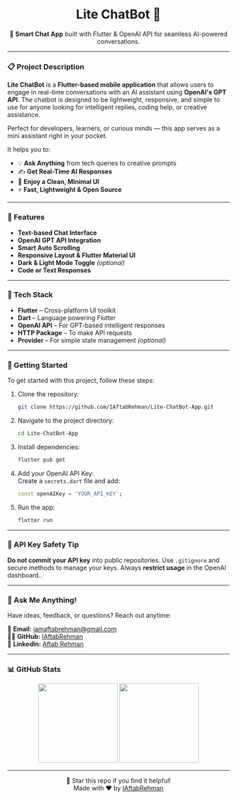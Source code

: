 <h1 align="center">Lite ChatBot 🤖</h1>

<p align="center">
  💬 <strong>Smart Chat App</strong> built with Flutter & OpenAI API for seamless AI-powered conversations.
</p>

---

### 📋 Project Description

**Lite ChatBot** is a **Flutter-based mobile application** that allows users to engage in real-time conversations with an AI assistant using **OpenAI's GPT API**. The chatbot is designed to be lightweight, responsive, and simple to use for anyone looking for intelligent replies, coding help, or creative assistance.

Perfect for developers, learners, or curious minds — this app serves as a mini assistant right in your pocket.

It helps you to:

- 💡 **Ask Anything** from tech queries to creative prompts
- ✍️ **Get Real-Time AI Responses**
- 📱 **Enjoy a Clean, Minimal UI**
- ⚡ **Fast, Lightweight & Open Source**

---

### 🧰 Features

- **Text-based Chat Interface**
- **OpenAI GPT API Integration**
- **Smart Auto Scrolling**
- **Responsive Layout & Flutter Material UI**
- **Dark & Light Mode Toggle** *(optional)*
- **Code or Text Responses**

---

### 🔧 Tech Stack

- **Flutter** – Cross-platform UI toolkit
- **Dart** – Language powering Flutter
- **OpenAI API** – For GPT-based intelligent responses
- **HTTP Package** – To make API requests
- **Provider** – For simple state management *(optional)*

---

### 🏁 Getting Started

To get started with this project, follow these steps:

1. Clone the repository:
    ```bash
    git clone https://github.com/IAftabRehman/Lite-ChatBot-App.git
    ```

2. Navigate to the project directory:
    ```bash
    cd Lite-ChatBot-App
    ```

3. Install dependencies:
    ```bash
    flutter pub get
    ```

4. Add your OpenAI API Key:  
   Create a `secrets.dart` file and add:
    ```dart
    const openAIKey = 'YOUR_API_KEY';
    ```

5. Run the app:
    ```bash
    flutter run
    ```

---

### 🔐 API Key Safety Tip

**Do not commit your API key** into public repositories. Use `.gitignore` and secure methods to manage your keys. Always **restrict usage** in the OpenAI dashboard..

---

### 💬 Ask Me Anything!

Have ideas, feedback, or questions? Reach out anytime:

📧 **Email:** iamaftabrehman@gmail.com  
🧑‍💻 **GitHub:** [IAftabRehman](https://github.com/IAftabRehman)  
💼 **LinkedIn:** [Aftab Rehman](https://www.linkedin.com/in/aftab-rehman)

---

### 📊 GitHub Stats

<div align="center">
  <img src="https://github-readme-stats.vercel.app/api?username=IAftabRehman&show_icons=true&theme=tokyonight" height="180"/>
  <img src="https://github-readme-stats.vercel.app/api/top-langs/?username=IAftabRehman&layout=compact&theme=tokyonight" height="180"/>
</div>

---

<p align="center">
  🌟 Star this repo if you find it helpful!
  <br/>
  Made with ❤️ by <a href="https://github.com/IAftabRehman">IAftabRehman</a>
</p>
